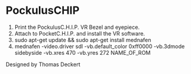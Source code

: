 # PockulusCHIP


1. Print the PockulusC.H.I.P. VR Bezel and eyepiece. 
2. Attach to PocketC.H.I.P. and install the VR software.
3. sudo apt-get update && sudo apt-get install mednafen
4. mednafen -video.driver sdl -vb.default_color 0xff0000 -vb.3dmode sidebyside -vb.xres 470 -vb.yres 272 NAME_OF_ROM

Designed by Thomas Deckert 
